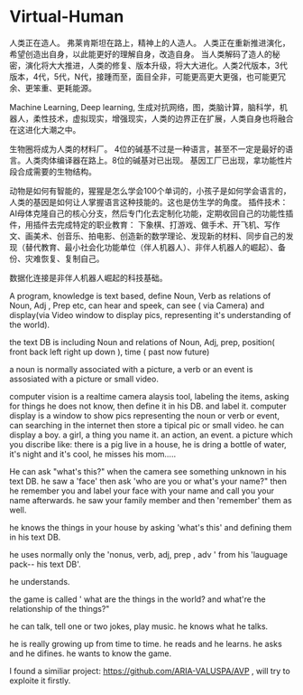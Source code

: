 # Virtual-Human

人类正在造人。 弗莱肯斯坦在路上，精神上的人造人。
人类正在重新推进演化，希望创造出自身，以此能更好的理解自身，改造自身。
当人类解码了造人的秘密，演化将大大推进，人类的修复、版本升级，将大大进化。人类2代版本，3代版本，4代，5代，N代，接踵而至，面目全非，可能更高更大更强，也可能更冗余、更笨重、更耗能源。

Machine Learning,  Deep learning, 生成对抗网络，图，类脑计算，脑科学，机器人，柔性技术，虚拟现实，增强现实，人类的边界正在扩展，人类自身也将融合在这进化大潮之中。

生物圈将成为人类的材料厂。 4位的碱基不过是一种语言，甚至不一定是最好的语言。人类肉体编译器在路上。8位的碱基对已出现。     基因工厂已出现，拿功能性片段合成需要的生物结构。

动物是如何有智能的，猩猩是怎么学会100个单词的，小孩子是如何学会语言的，人类的基因是如何让人掌握语言这种技能的。这也是仿生学的角度。
插件技术： AI母体克隆自己的核心分支，然后专门化去定制化功能，定期收回自己的功能性插件，用插件去完成特定的职业教育：  下象棋、打游戏、做手术、开飞机、写作文、画美术、创音乐、拍电影、创造新的数学理论、发现新的材料、同步自己的发现（替代教育、最小社会化功能单位（伴人机器人）、非伴人机器人的崛起）、备份、灾难恢复、复制自己。  

数据化连接是非伴人机器人崛起的科技基础。




A program, knowledge is text based, define Noun, Verb as relations of Noun, Adj , Prep etc,  can hear and speek, can see ( via Camera) and display(via Video window to display pics, representing it's understanding of the world).  

the text DB is including Noun and relations of Noun,  Adj, prep, position( front back left right up down ), time ( past now future)

a noun is normally associated with a picture,   a verb or an event is assosiated with a picture or small video.

computer vision is a realtime camera alaysis tool,  labeling the items, asking for things he does not know, then define it in his DB. and label it.      computer display is a window to show pics representing the noun or verb or event, can searching in the internet then store a tipical pic or small video.         he can display a boy.   a girl,  a thing you name it.  an action,  an event.  a picture which you discribe like:   there is a pig live in a house, he is dring a bottle of water,  it's night and it's cool, he misses his mom.....

He can ask "what's this?" when the camera see something unknown in his text DB.
he saw a 'face' then ask 'who are you or what's your name?" then he remember you and label your face with your name and call you your name afterwards.   he saw your family member and then 'remember' them as well.

he knows the things in your house by asking 'what's this' and defining them in his text DB.

he uses normally only the 'nonus, verb, adj, prep , adv ' from his 'lauguage pack-- his text DB'.

he understands.

the game is called ' what are the things in the world? and what're the relationship of the things?"  

he can talk, tell one or two jokes, play music.   he knows what he talks. 

he is really growing up from time to time.  he reads and he learns. he asks and he difines. he wants to know the game.

I found a similiar project: https://github.com/ARIA-VALUSPA/AVP  , will try to exploite it firstly.
